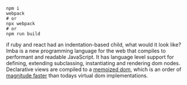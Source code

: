 ```
npm i
webpack
# or
npx webpack 
# or
npm run build
```

if ruby and react had an indentation-based child, what would it look like? Imba is a new programming language for the web that compiles to performant and readable JavaScript. It has language level support for defining, extending subclassing, instantiating and rendering dom nodes.
Declarative views are compiled to a [memoized dom](http://imba.io/guides/advanced/performance#performance), which is an order of [magnitude faster](https://somebee.github.io/dom-reconciler-bench/index.html) than todays virtual dom implementations. 